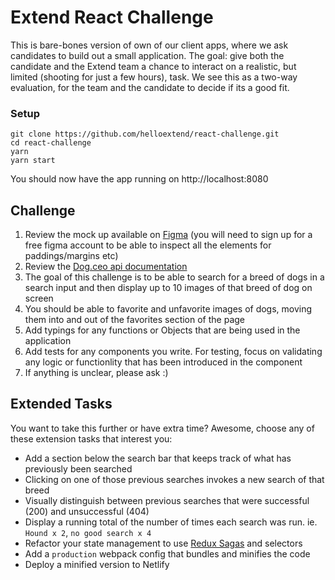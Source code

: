 # Extend React Challenge

This is bare-bones version of own of our client apps, where we ask candidates to build out a small application. The goal: give both the candidate and the Extend team a chance to interact on a realistic, but limited (shooting for just a few hours), task. We see this as a two-way evaluation, for the team and the candidate to decide if its a good fit.

### Setup
```
git clone https://github.com/helloextend/react-challenge.git
cd react-challenge
yarn
yarn start
 ```
 You should now have the app running on http://localhost:8080

## Challenge
1. Review the mock up available on [Figma](https://www.figma.com/file/GsigoCnExV2jjTBanMZwFr/Dog-Breeds) (you will need to sign up for a free figma account to be able to inspect all the elements for paddings/margins etc)
2. Review the [Dog.ceo api documentation](https://dog.ceo/dog-api/)
3. The goal of this challenge is to be able to search for a breed of dogs in a search input and then display up to 10 images of that breed of dog on screen
4. You should be able to favorite and unfavorite images of dogs, moving them into and out of the favorites section of the page
5. Add typings for any functions or Objects that are being used in the application
6. Add tests for any components you write. For testing, focus on validating any logic or functionlity that has been introduced in the component
7. If anything is unclear, please ask :)

## Extended Tasks
You want to take this further or have extra time?  Awesome, choose any of these extension tasks that interest you:
- Add a section below the search bar that keeps track of what has previously been searched
- Clicking on one of those previous searches invokes a new search of that breed
- Visually distinguish between previous searches that were successful (200) and unsuccessful (404)
- Display a running total of the number of times each search was run. ie. `Hound x 2`, `no good search x 4`
- Refactor your state management to use [Redux Sagas](https://redux-saga.js.org/) and selectors
- Add a `production` webpack config that bundles and minifies the code
- Deploy a minified version to Netlify 
